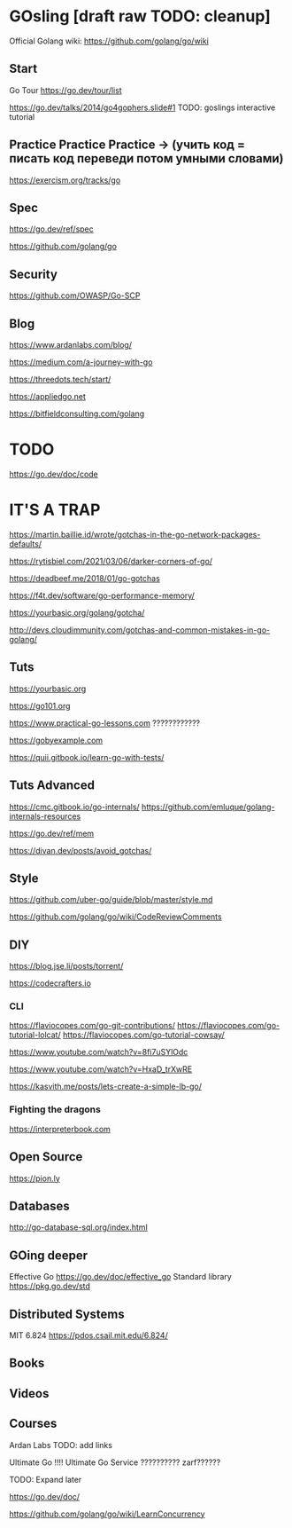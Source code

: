 # GOsling [draft raw TODO: cleanup]

Official Golang wiki: https://github.com/golang/go/wiki

## Start

Go Tour <https://go.dev/tour/list>


https://go.dev/talks/2014/go4gophers.slide#1
TODO: goslings interactive tutorial



## Practice Practice Practice -> (учить код = писать код переведи потом умными словами)


https://exercism.org/tracks/go


## Spec

https://go.dev/ref/spec

https://github.com/golang/go

## Security

https://github.com/OWASP/Go-SCP


## Blog
https://www.ardanlabs.com/blog/

https://medium.com/a-journey-with-go

https://threedots.tech/start/

https://appliedgo.net

https://bitfieldconsulting.com/golang





# TODO

https://go.dev/doc/code



# IT'S A TRAP

https://martin.baillie.id/wrote/gotchas-in-the-go-network-packages-defaults/

https://rytisbiel.com/2021/03/06/darker-corners-of-go/

https://deadbeef.me/2018/01/go-gotchas

https://f4t.dev/software/go-performance-memory/


https://yourbasic.org/golang/gotcha/

http://devs.cloudimmunity.com/gotchas-and-common-mistakes-in-go-golang/
## Tuts

https://yourbasic.org

https://go101.org

https://www.practical-go-lessons.com ????????????

https://gobyexample.com

https://quii.gitbook.io/learn-go-with-tests/

## Tuts Advanced
https://cmc.gitbook.io/go-internals/
https://github.com/emluque/golang-internals-resources

https://go.dev/ref/mem

https://divan.dev/posts/avoid_gotchas/

## Style

https://github.com/uber-go/guide/blob/master/style.md

https://github.com/golang/go/wiki/CodeReviewComments


## DIY

https://blog.jse.li/posts/torrent/

https://codecrafters.io

### CLI
https://flaviocopes.com/go-git-contributions/
https://flaviocopes.com/go-tutorial-lolcat/
https://flaviocopes.com/go-tutorial-cowsay/

https://www.youtube.com/watch?v=8fi7uSYlOdc

https://www.youtube.com/watch?v=HxaD_trXwRE

https://kasvith.me/posts/lets-create-a-simple-lb-go/

### Fighting the dragons

https://interpreterbook.com

## Open Source

https://pion.ly

## Databases

http://go-database-sql.org/index.html



## GOing deeper

Effective Go <https://go.dev/doc/effective_go>
Standard library https://pkg.go.dev/std

## Distributed Systems

MIT 6.824 https://pdos.csail.mit.edu/6.824/

## Books

## Videos

## Courses

Ardan Labs TODO: add links

Ultimate Go !!!!
Ultimate Go Service ?????????? zarf??????


TODO: Expand later

https://go.dev/doc/

https://github.com/golang/go/wiki/LearnConcurrency


